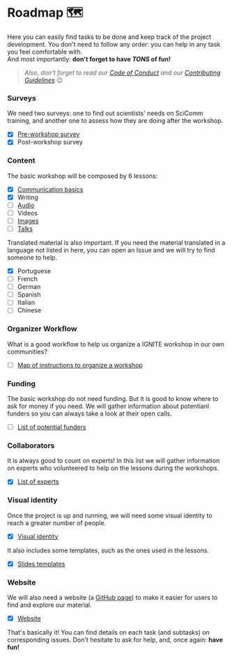 # Roadmap 🗺️  

Here you can easily find tasks to be done and keep track of the project development. You don't need to follow any order: you can help in any task you feel comfortable with.  
And most importantly: **don't forget to have _TONS_ of fun!**  
>*Also, don't forget to read our [Code of Conduct](CODE_OF_CONDUCT.md) and our [Contributing Guidelines](CONTRIBUTING.md)* :wink:

### Surveys  
We need two surveys: one to find out scientists' needs on SciComm training, and another one to assess how they are doing after the workshop.  
- [x] [Pre-workshop survey](https://github.com/graciellehigino/IGNITE/issues/1)  
- [x] Post-workshop survey  

### Content  
The basic workshop will be composed by 6 lessons:  
- [x] [Communication basics](https://github.com/graciellehigino/IGNITE/issues/7)  
- [x] Writing  
- [ ] [Audio](https://github.com/graciellehigino/IGNITE/issues/12)  
- [ ] Videos  
- [ ] [Images](https://github.com/graciellehigino/IGNITE/issues/10)  
- [ ] [Talks](https://github.com/graciellehigino/IGNITE/issues/11)  

Translated material is also important. If you need the material translated in a language not listed in here, you can open an Issue and we will try to find someone to help.  
- [x] Portuguese  
- [ ] French  
- [ ] German  
- [ ] Spanish  
- [ ] Italian  
- [ ] Chinese

### Organizer Workflow  
What is a good workflow to help us organize a IGNITE workshop in our own communities?  
- [ ] [Map of instructions to organize a workshop](https://docs.google.com/document/d/1DVWbo1c4HoeiKZ1KHO5pqQvVrsQ9pDw8bHdcnRxUFL4/edit?usp=sharing) 

### Funding  
The basic workshop do not need funding. But it is good to know where to ask for money if you need. We will gather information about potentianl funders so you can always take a look at their open calls.  
- [ ] [List of potential funders](https://docs.google.com/spreadsheets/d/1T6WI-dV_aoDTZWtuaXylGdTaCqSsQdwGoq7sUe2Fp4E/edit?usp=sharing)  

### Collaborators  
It is always good to count on experts! In this list we will gather information on experts who volunteered to help on the lessons during the workshops.  
- [x] [List of experts](https://goo.gl/v5kETy)

### Visual identity  
Once the project is up and running, we will need some visual identity to reach a greater number of people.  
- [x] [Visual identity](https://github.com/graciellehigino/IGNITE/issues/5)  
 
It also includes some templates, such as the ones used in the lessons.
- [x] [Slides templates](https://github.com/graciellehigino/IGNITE/issues/4)

### Website  
We will also need a website (a [GitHub page](https://pages.github.com/)) to make it easier for users to find and explore our material.  
- [x] [Website](http://ignitescicomm.com/)  

That's basically it! You can find details on each task (and subtasks) on corresponding issues. Don't hesitate to ask for help, and, once again: **have fun!**
